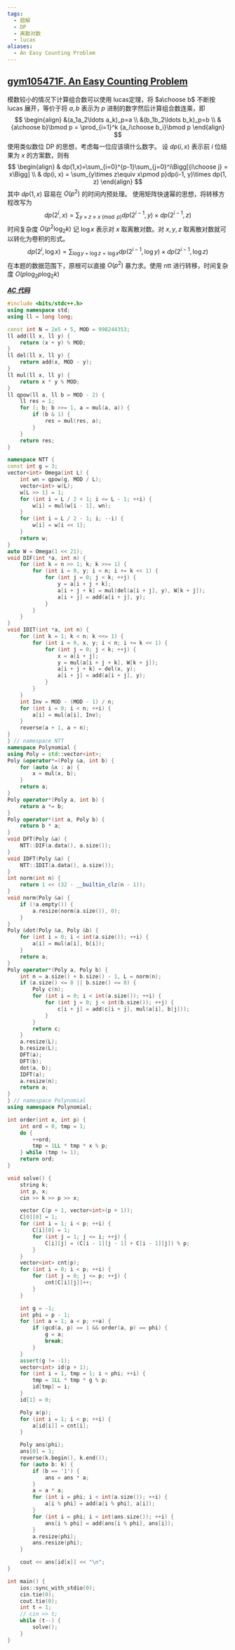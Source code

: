 ```yaml
---
tags:
  - 题解
  - DP
  - 离散对数
  - lucas
aliases:
  - An Easy Counting Problem
---
```

## [gym105471F. An Easy Counting Problem](https://codeforces.com/gym/105471/problem/F)

模数较小的情况下计算组合数可以使用 lucas定理，将 $a\choose b$ 不断按 lucas 展开，等价于将 $a,b$ 表示为 $p$ 进制的数字然后计算组合数连乘，即
$$
\begin{align}
&(a_1a_2\ldots a_k)_p=a \\
&(b_1b_2\ldots b_k)_p=b \\
&{a\choose b}\bmod p = \prod_{i=1}^k {a_i\choose b_i}\bmod p
\end{align}
$$
使用类似数位 DP 的思想，考虑每一位应该填什么数字。
设 $dp(i,x)$ 表示前 $i$ 位结果为 $x$ 的方案数，则有
$$
\begin{align}
& dp(1,x)=\sum_{i=0}^{p-1}\sum_{j=0}^i\Bigg[{i\choose j} = x\Bigg] \\
& dp(i, x) = \sum_{y\times z\equiv x\pmod p}dp(i-1, y)\times dp(1, z)
\end{align}
$$
其中 $dp(1,x)$ 容易在 $O(p^2)$ 的时间内预处理。
使用矩阵快速幂的思想，将转移方程改写为
$$
dp(2^i, x) = \sum_{y\times z\equiv x\pmod p}dp(2^{i-1}, y)\times dp(2^{i-1}, z)
$$
时间复杂度 $O(p^2\log_2 k)$
记 $\log x$ 表示对 $x$ 取离散对数。对 $x,y,z$ 取离散对数就可以转化为卷积的形式。
$$
dp(2^i, \log x) = \sum_{\log y + \log z = \log x}dp(2^{i-1}, \log y)\times dp(2^{i-1}, \log z)
$$
在本题的数据范围下，原根可以直接 $O(p^2)$ 暴力求。使用 ntt 进行转移，时间复杂度 $O(p\log_2 p\log_2 k)$

[***AC 代码***](https://codeforces.com/gym/105471/submission/341698590)

```cpp
#include <bits/stdc++.h>
using namespace std;
using ll = long long;

const int N = 2e5 + 5, MOD = 998244353;
ll add(ll x, ll y) {
    return (x + y) % MOD;
}
ll del(ll x, ll y) {
    return add(x, MOD - y);
}
ll mul(ll x, ll y) {
    return x * y % MOD;
}
ll qpow(ll a, ll b = MOD - 2) {
    ll res = 1;
    for (; b; b >>= 1, a = mul(a, a)) {
        if (b & 1) {
            res = mul(res, a);
        }
    }
    return res;
}

namespace NTT {
const int g = 3;
vector<int> Omega(int L) {
    int wn = qpow(g, MOD / L);
    vector<int> w(L);
    w[L >> 1] = 1;
    for (int i = L / 2 + 1; i <= L - 1; ++i) {
        w[i] = mul(w[i - 1], wn);
    }
    for (int i = L / 2 - 1; i; --i) {
        w[i] = w[i << 1];
    }
    return w;
}
auto W = Omega(1 << 21);
void DIF(int *a, int n) {
    for (int k = n >> 1; k; k >>= 1) {
        for (int i = 0, y; i < n; i += k << 1) {
            for (int j = 0; j < k; ++j) {
                y = a[i + j + k];
                a[i + j + k] = mul(del(a[i + j], y), W[k + j]);
                a[i + j] = add(a[i + j], y);
            }
        }
    }
}
void IDIT(int *a, int n) {
    for (int k = 1; k < n; k <<= 1) {
        for (int i = 0, x, y; i < n; i += k << 1) {
            for (int j = 0; j < k; ++j) {
                x = a[i + j];
                y = mul(a[i + j + k], W[k + j]);
                a[i + j + k] = del(x, y);
                a[i + j] = add(a[i + j], y);
            }
        }
    }
    int Inv = MOD - (MOD - 1) / n;
    for (int i = 0; i < n; ++i) {
        a[i] = mul(a[i], Inv);
    }
    reverse(a + 1, a + n);
}
} // namespace NTT
namespace Polynomial {
using Poly = std::vector<int>;
Poly &operator*=(Poly &a, int b) {
    for (auto &x : a) {
        x = mul(x, b);
    }
    return a;
}
Poly operator*(Poly a, int b) {
    return a *= b;
}
Poly operator*(int a, Poly b) {
    return b * a;
}
void DFT(Poly &a) {
    NTT::DIF(a.data(), a.size());
}
void IDFT(Poly &a) {
    NTT::IDIT(a.data(), a.size());
}
int norm(int n) {
    return 1 << (32 - __builtin_clz(n - 1));
}
void norm(Poly &a) {
    if (!a.empty()) {
        a.resize(norm(a.size()), 0);
    }
}
Poly &dot(Poly &a, Poly &b) {
    for (int i = 0; i < int(a.size()); ++i) {
        a[i] = mul(a[i], b[i]);
    }
    return a;
}
Poly operator*(Poly a, Poly b) {
    int n = a.size() + b.size() - 1, L = norm(n);
    if (a.size() <= 8 || b.size() <= 8) {
        Poly c(n);
        for (int i = 0; i < int(a.size()); ++i) {
            for (int j = 0; j < int(b.size()); ++j) {
                c[i + j] = add(c[i + j], mul(a[i], b[j]));
            }
        }
        return c;
    }
    a.resize(L);
    b.resize(L);
    DFT(a);
    DFT(b);
    dot(a, b);
    IDFT(a);
    a.resize(n);
    return a;
}
} // namespace Polynomial
using namespace Polynomial;

int order(int x, int p) {
    int ord = 0, tmp = 1;
    do {
        ++ord;
        tmp = 1LL * tmp * x % p;
    } while (tmp != 1);
    return ord;
}

void solve() {
    string k;
    int p, x;
    cin >> k >> p >> x;

    vector C(p + 1, vector<int>(p + 1));
    C[0][0] = 1;
    for (int i = 1; i < p; ++i) {
        C[i][0] = 1;
        for (int j = 1; j <= i; ++j) {
            C[i][j] = (C[i - 1][j - 1] + C[i - 1][j]) % p;
        }
    }
    vector<int> cnt(p);
    for (int i = 0; i < p; ++i) {
        for (int j = 0; j <= p; ++j) {
            cnt[C[i][j]]++;
        }
    }

    int g = -1;
    int phi = p - 1;
    for (int a = 1; a < p; ++a) {
        if (gcd(a, p) == 1 && order(a, p) == phi) {
            g = a;
            break;
        }
    }
    assert(g != -1);
    vector<int> id(p + 1);
    for (int i = 1, tmp = 1; i < phi; ++i) {
        tmp = 1LL * tmp * g % p;
        id[tmp] = i;
    }
    id[1] = 0;

    Poly a(p);
    for (int i = 1; i < p; ++i) {
        a[id[i]] = cnt[i];
    }

    Poly ans(phi);
    ans[0] = 1;
    reverse(k.begin(), k.end());
    for (auto b: k) {
        if (b == '1') {
            ans = ans * a;
        }
        a = a * a;
        for (int i = phi; i < int(a.size()); ++i) {
            a[i % phi] = add(a[i % phi], a[i]);
        }
        for (int i = phi; i < int(ans.size()); ++i) {
            ans[i % phi] = add(ans[i % phi], ans[i]);
        }
        a.resize(phi);
        ans.resize(phi);
    }

    cout << ans[id[x]] << "\n";
}

int main() {
    ios::sync_with_stdio(0);
    cin.tie(0);
    cout.tie(0);
    int t = 1;
    // cin >> t;
    while (t--) {
        solve();
    }
}
```
